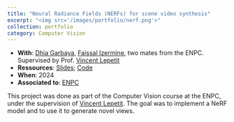 ```yaml
---
title: "Neural Radiance Fields (NERFs) for scene video synthesis"
excerpt: "<img src='/images/portfolio/nerf.png'>"
collection: portfolio
category: Computer Vision
---
```


* __With__: [Dhia Garbaya](https://github.com/dhia680), [Faissal Izermine](https://github.com/IZ-f-AI-ss3), two mates from the ENPC. Supervised by Prof. [Vincent Lepetit](https://vincentlepetit.github.io/)
* __Ressources__: [Slides](https://dhia680.github.io/files/TRIVA_NERFs.pdf); [Code](https://github.com/dhia680/Vision-Neural_Radiance_Fields)
* __When__: 2024
* __Associated to__: [ENPC](https://ecoledesponts.fr/en)

This project was done as part of the Computer Vision course at the ENPC, under the supervision of [Vincent Lepetit](https://vincentlepetit.github.io/). The goal was to implement a NeRF model and to use it to generate novel views.